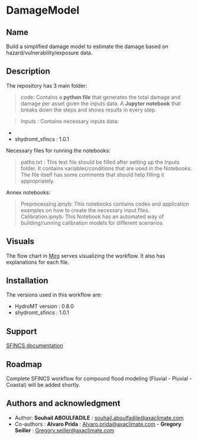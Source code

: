 # DamageModel

## Name
Build a simplified damage model to estimate the damage based on hazard/vulnerability/exposure data.

## Description
The repository has 3 main folder: 
>code: Contains a **python file** that generates the total damage and damage per asset given the inputs data.
A **Jupyter notebook** that breaks down the steps and shows results in every step.

>Inputs : Contains necessary inputs data:
- 
- shydromt_sfincs : 1.0.1

Necessary files for running the notebooks:
>paths.txt : This text file should be filled after setting up the Inputs folder. It contains variables/conditions that are used in the Notebooks. The file itself has some comments that should help filling it appropriately.

Annex notebooks: 
>Preprocessing.ipnyb: This notebooks contains codes and application examples on how to create the necessary input files.
>Calibration.ipnyb: This Notebook has an automated way of building/running calibration models for different scenarios

## Visuals
The flow chart in [Miro](https://miro.com/app/board/uXjVM4p0jxY=/) serves visualizing the workflow. It also has explanations for each file.

## Installation
The versions used in this workflow are:
- HydroMT version : 0.8.0
- shydromt_sfincs : 1.0.1


## Support
[SFINCS documentation](https://deltares.github.io/hydromt_sfincs/latest/)

## Roadmap
Complete SFINCS workflow for compound flood modeling (Fluvial - Pluvial - Coastal) will be added shortly.

## Authors and acknowledgment
- Author: **Souhail ABOULFADILE** : souhail.aboulfadile@axaclimate.com
- Co-authors : **Alvaro Prida** : Alvaro.prida@axaclimate.com - **Gregory Seiller** : Gregory.seiller@axaclimate.com
